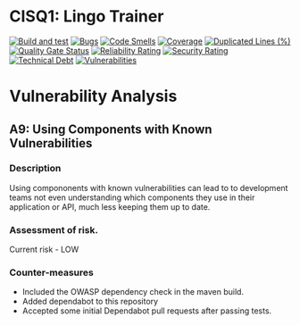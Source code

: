 # CISQ1: Lingo Trainer
[![Build and test](https://github.com/MarlonScholten/cisq1-lingo/actions/workflows/main.yml/badge.svg?branch=master)](https://github.com/MarlonScholten/cisq1-lingo/actions/workflows/main.yml)
[![Bugs](https://sonarcloud.io/api/project_badges/measure?project=MarlonScholten_cisq1-lingo&metric=bugs)](https://sonarcloud.io/dashboard?id=MarlonScholten_cisq1-lingo)
[![Code Smells](https://sonarcloud.io/api/project_badges/measure?project=MarlonScholten_cisq1-lingo&metric=code_smells)](https://sonarcloud.io/dashboard?id=MarlonScholten_cisq1-lingo)
[![Coverage](https://sonarcloud.io/api/project_badges/measure?project=MarlonScholten_cisq1-lingo&metric=coverage)](https://sonarcloud.io/dashboard?id=MarlonScholten_cisq1-lingo)
[![Duplicated Lines (%)](https://sonarcloud.io/api/project_badges/measure?project=MarlonScholten_cisq1-lingo&metric=duplicated_lines_density)](https://sonarcloud.io/dashboard?id=MarlonScholten_cisq1-lingo)
[![Quality Gate Status](https://sonarcloud.io/api/project_badges/measure?project=MarlonScholten_cisq1-lingo&metric=alert_status)](https://sonarcloud.io/dashboard?id=MarlonScholten_cisq1-lingo)
[![Reliability Rating](https://sonarcloud.io/api/project_badges/measure?project=MarlonScholten_cisq1-lingo&metric=reliability_rating)](https://sonarcloud.io/dashboard?id=MarlonScholten_cisq1-lingo)
[![Security Rating](https://sonarcloud.io/api/project_badges/measure?project=MarlonScholten_cisq1-lingo&metric=security_rating)](https://sonarcloud.io/dashboard?id=MarlonScholten_cisq1-lingo)
[![Technical Debt](https://sonarcloud.io/api/project_badges/measure?project=MarlonScholten_cisq1-lingo&metric=sqale_index)](https://sonarcloud.io/dashboard?id=MarlonScholten_cisq1-lingo)
[![Vulnerabilities](https://sonarcloud.io/api/project_badges/measure?project=MarlonScholten_cisq1-lingo&metric=vulnerabilities)](https://sonarcloud.io/dashboard?id=MarlonScholten_cisq1-lingo)

# Vulnerability Analysis
## A9: Using Components with Known Vulnerabilities
### Description
Using compononents with known vulnerabilities can lead to to development teams not even understanding which components they use in their application or API, much less keeping them up to date.
### Assessment of risk. 
Current risk - LOW
### Counter-measures
- Included the OWASP dependency check in the maven build.
- Added dependabot to this repository
- Accepted some initial Dependabot pull requests after passing tests.
